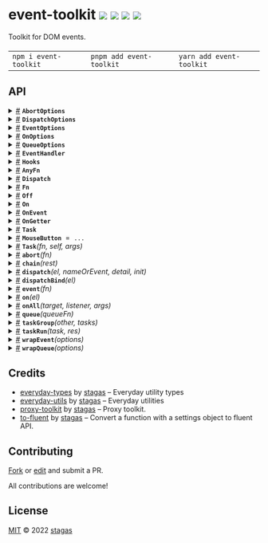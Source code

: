 

<h1>
event-toolkit <a href="https://npmjs.org/package/event-toolkit"><img src="https://img.shields.io/badge/npm-v1.2.0-F00.svg?colorA=000"/></a> <a href="src"><img src="https://img.shields.io/badge/loc-369-FFF.svg?colorA=000"/></a> <a href="https://cdn.jsdelivr.net/npm/event-toolkit@1.2.0/dist/event-toolkit.min.js"><img src="https://img.shields.io/badge/brotli-1.8K-333.svg?colorA=000"/></a> <a href="LICENSE"><img src="https://img.shields.io/badge/license-MIT-F0B.svg?colorA=000"/></a>
</h1>

<p></p>

Toolkit for DOM events.

<h4>
<table><tr><td title="Triple click to select and copy paste">
<code>npm i event-toolkit </code>
</td><td title="Triple click to select and copy paste">
<code>pnpm add event-toolkit </code>
</td><td title="Triple click to select and copy paste">
<code>yarn add event-toolkit</code>
</td></tr></table>
</h4>


## API

<p>  <details id="AbortOptions$7" title="Class" ><summary><span><a href="#AbortOptions$7">#</a></span>  <code><strong>AbortOptions</strong></code>    </summary>  <a href="src/abort.ts#L4">src/abort.ts#L4</a>  <ul>        <p>  <details id="constructor$8" title="Constructor" ><summary><span><a href="#constructor$8">#</a></span>  <code><strong>constructor</strong></code><em>()</em>    </summary>    <ul>    <p>  <details id="new AbortOptions$9" title="ConstructorSignature" ><summary><span><a href="#new AbortOptions$9">#</a></span>  <code><strong>new AbortOptions</strong></code><em>()</em>    </summary>    <ul><p><a href="#AbortOptions$7">AbortOptions</a></p>        </ul></details></p>    </ul></details><details id="latest$11" title="Property" ><summary><span><a href="#latest$11">#</a></span>  <code><strong>latest</strong></code>  <span><span>&nbsp;=&nbsp;</span>  <code>bool</code></span>  </summary>  <a href="src/abort.ts#L6">src/abort.ts#L6</a>  <ul><p>boolean</p>        </ul></details><details id="throw$10" title="Property" ><summary><span><a href="#throw$10">#</a></span>  <code><strong>throw</strong></code>  <span><span>&nbsp;=&nbsp;</span>  <code>bool</code></span>  </summary>  <a href="src/abort.ts#L5">src/abort.ts#L5</a>  <ul><p>boolean</p>        </ul></details><details id="timeout$12" title="Property" ><summary><span><a href="#timeout$12">#</a></span>  <code><strong>timeout</strong></code>    </summary>  <a href="src/abort.ts#L7">src/abort.ts#L7</a>  <ul><p>number</p>        </ul></details></p></ul></details><details id="DispatchOptions$26" title="Class" ><summary><span><a href="#DispatchOptions$26">#</a></span>  <code><strong>DispatchOptions</strong></code>    </summary>  <a href="src/dispatch.ts#L4">src/dispatch.ts#L4</a>  <ul>        <p>  <details id="constructor$27" title="Constructor" ><summary><span><a href="#constructor$27">#</a></span>  <code><strong>constructor</strong></code><em>()</em>    </summary>    <ul>    <p>  <details id="new DispatchOptions$28" title="ConstructorSignature" ><summary><span><a href="#new DispatchOptions$28">#</a></span>  <code><strong>new DispatchOptions</strong></code><em>()</em>    </summary>    <ul><p><a href="#DispatchOptions$26">DispatchOptions</a></p>        </ul></details></p>    </ul></details><details id="bubbles$29" title="Property" ><summary><span><a href="#bubbles$29">#</a></span>  <code><strong>bubbles</strong></code>  <span><span>&nbsp;=&nbsp;</span>  <code>bool</code></span>  </summary>  <a href="src/dispatch.ts#L5">src/dispatch.ts#L5</a>  <ul><p>boolean</p>        </ul></details><details id="cancelable$30" title="Property" ><summary><span><a href="#cancelable$30">#</a></span>  <code><strong>cancelable</strong></code>  <span><span>&nbsp;=&nbsp;</span>  <code>bool</code></span>  </summary>  <a href="src/dispatch.ts#L6">src/dispatch.ts#L6</a>  <ul><p>boolean</p>        </ul></details><details id="composed$31" title="Property" ><summary><span><a href="#composed$31">#</a></span>  <code><strong>composed</strong></code>  <span><span>&nbsp;=&nbsp;</span>  <code>bool</code></span>  </summary>  <a href="src/dispatch.ts#L7">src/dispatch.ts#L7</a>  <ul><p>boolean</p>        </ul></details></p></ul></details><details id="EventOptions$61" title="Class" ><summary><span><a href="#EventOptions$61">#</a></span>  <code><strong>EventOptions</strong></code>    </summary>  <a href="src/event.ts#L7">src/event.ts#L7</a>  <ul>        <p>  <details id="constructor$62" title="Constructor" ><summary><span><a href="#constructor$62">#</a></span>  <code><strong>constructor</strong></code><em>()</em>    </summary>    <ul>    <p>  <details id="new EventOptions$63" title="ConstructorSignature" ><summary><span><a href="#new EventOptions$63">#</a></span>  <code><strong>new EventOptions</strong></code><em>()</em>    </summary>    <ul><p><a href="#EventOptions$61">EventOptions</a></p>        </ul></details></p>    </ul></details><details id="atomic$76" title="Property" ><summary><span><a href="#atomic$76">#</a></span>  <code><strong>atomic</strong></code>  <span><span>&nbsp;=&nbsp;</span>  <code>bool</code></span>  </summary>  <a href="src/queue.ts#L20">src/queue.ts#L20</a>  <ul><p>boolean</p>        </ul></details><details id="capture$67" title="Property" ><summary><span><a href="#capture$67">#</a></span>  <code><strong>capture</strong></code>  <span><span>&nbsp;=&nbsp;</span>  <code>bool</code></span>  </summary>  <a href="src/event.ts#L11">src/event.ts#L11</a>  <ul><p>boolean</p>        </ul></details><details id="concurrency$77" title="Property" ><summary><span><a href="#concurrency$77">#</a></span>  <code><strong>concurrency</strong></code>    </summary>  <a href="src/queue.ts#L21">src/queue.ts#L21</a>  <ul><p>number</p>        </ul></details><details id="debounce$78" title="Property" ><summary><span><a href="#debounce$78">#</a></span>  <code><strong>debounce</strong></code>    </summary>  <a href="src/queue.ts#L23">src/queue.ts#L23</a>  <ul><p>number</p>        </ul></details><details id="first$70" title="Property" ><summary><span><a href="#first$70">#</a></span>  <code><strong>first</strong></code>  <span><span>&nbsp;=&nbsp;</span>  <code>bool</code></span>  </summary>  <a href="src/queue.ts#L12">src/queue.ts#L12</a>  <ul><p>boolean</p>        </ul></details><details id="hooks$80" title="Property" ><summary><span><a href="#hooks$80">#</a></span>  <code><strong>hooks</strong></code>    </summary>  <a href="src/queue.ts#L26">src/queue.ts#L26</a>  <ul><p><a href="#Hooks$159">Hooks</a></p>        </ul></details><details id="immediate$66" title="Property" ><summary><span><a href="#immediate$66">#</a></span>  <code><strong>immediate</strong></code>  <span><span>&nbsp;=&nbsp;</span>  <code>bool</code></span>  </summary>  <a href="src/event.ts#L10">src/event.ts#L10</a>  <ul><p>boolean</p>        </ul></details><details id="last$71" title="Property" ><summary><span><a href="#last$71">#</a></span>  <code><strong>last</strong></code>  <span><span>&nbsp;=&nbsp;</span>  <code>bool</code></span>  </summary>  <a href="src/queue.ts#L13">src/queue.ts#L13</a>  <ul><p>boolean</p>        </ul></details><details id="next$72" title="Property" ><summary><span><a href="#next$72">#</a></span>  <code><strong>next</strong></code>  <span><span>&nbsp;=&nbsp;</span>  <code>bool</code></span>  </summary>  <a href="src/queue.ts#L14">src/queue.ts#L14</a>  <ul><p>boolean</p>        </ul></details><details id="once$68" title="Property" ><summary><span><a href="#once$68">#</a></span>  <code><strong>once</strong></code>  <span><span>&nbsp;=&nbsp;</span>  <code>bool</code></span>  </summary>  <a href="src/event.ts#L12">src/event.ts#L12</a>  <ul><p>boolean</p>        </ul></details><details id="passive$69" title="Property" ><summary><span><a href="#passive$69">#</a></span>  <code><strong>passive</strong></code>  <span><span>&nbsp;=&nbsp;</span>  <code>bool</code></span>  </summary>  <a href="src/event.ts#L13">src/event.ts#L13</a>  <ul><p>boolean</p>        </ul></details><details id="prevent$64" title="Property" ><summary><span><a href="#prevent$64">#</a></span>  <code><strong>prevent</strong></code>  <span><span>&nbsp;=&nbsp;</span>  <code>bool</code></span>  </summary>  <a href="src/event.ts#L8">src/event.ts#L8</a>  <ul><p>boolean</p>        </ul></details><details id="raf$73" title="Property" ><summary><span><a href="#raf$73">#</a></span>  <code><strong>raf</strong></code>  <span><span>&nbsp;=&nbsp;</span>  <code>bool</code></span>  </summary>  <a href="src/queue.ts#L16">src/queue.ts#L16</a>  <ul><p>boolean</p>        </ul></details><details id="stop$65" title="Property" ><summary><span><a href="#stop$65">#</a></span>  <code><strong>stop</strong></code>  <span><span>&nbsp;=&nbsp;</span>  <code>bool</code></span>  </summary>  <a href="src/event.ts#L9">src/event.ts#L9</a>  <ul><p>boolean</p>        </ul></details><details id="task$74" title="Property" ><summary><span><a href="#task$74">#</a></span>  <code><strong>task</strong></code>  <span><span>&nbsp;=&nbsp;</span>  <code>bool</code></span>  </summary>  <a href="src/queue.ts#L17">src/queue.ts#L17</a>  <ul><p>boolean</p>        </ul></details><details id="throttle$79" title="Property" ><summary><span><a href="#throttle$79">#</a></span>  <code><strong>throttle</strong></code>    </summary>  <a href="src/queue.ts#L24">src/queue.ts#L24</a>  <ul><p>number</p>        </ul></details><details id="time$75" title="Property" ><summary><span><a href="#time$75">#</a></span>  <code><strong>time</strong></code>  <span><span>&nbsp;=&nbsp;</span>  <code>bool</code></span>  </summary>  <a href="src/queue.ts#L18">src/queue.ts#L18</a>  <ul><p>boolean</p>        </ul></details></p></ul></details><details id="OnOptions$139" title="Class" ><summary><span><a href="#OnOptions$139">#</a></span>  <code><strong>OnOptions</strong></code>    </summary>  <a href="src/on.ts#L15">src/on.ts#L15</a>  <ul>        <p>  <details id="constructor$140" title="Constructor" ><summary><span><a href="#constructor$140">#</a></span>  <code><strong>constructor</strong></code><em>()</em>    </summary>    <ul>    <p>  <details id="new OnOptions$141" title="ConstructorSignature" ><summary><span><a href="#new OnOptions$141">#</a></span>  <code><strong>new OnOptions</strong></code><em>()</em>    </summary>    <ul><p><a href="#OnOptions$139">OnOptions</a></p>        </ul></details></p>    </ul></details><details id="atomic$154" title="Property" ><summary><span><a href="#atomic$154">#</a></span>  <code><strong>atomic</strong></code>  <span><span>&nbsp;=&nbsp;</span>  <code>bool</code></span>  </summary>  <a href="src/queue.ts#L20">src/queue.ts#L20</a>  <ul><p>boolean</p>        </ul></details><details id="capture$144" title="Property" ><summary><span><a href="#capture$144">#</a></span>  <code><strong>capture</strong></code>  <span><span>&nbsp;=&nbsp;</span>  <code>bool</code></span>  </summary>  <a href="src/on.ts#L18">src/on.ts#L18</a>  <ul><p>boolean</p>        </ul></details><details id="concurrency$155" title="Property" ><summary><span><a href="#concurrency$155">#</a></span>  <code><strong>concurrency</strong></code>    </summary>  <a href="src/queue.ts#L21">src/queue.ts#L21</a>  <ul><p>number</p>        </ul></details><details id="debounce$156" title="Property" ><summary><span><a href="#debounce$156">#</a></span>  <code><strong>debounce</strong></code>    </summary>  <a href="src/queue.ts#L23">src/queue.ts#L23</a>  <ul><p>number</p>        </ul></details><details id="first$148" title="Property" ><summary><span><a href="#first$148">#</a></span>  <code><strong>first</strong></code>  <span><span>&nbsp;=&nbsp;</span>  <code>bool</code></span>  </summary>  <a href="src/queue.ts#L12">src/queue.ts#L12</a>  <ul><p>boolean</p>        </ul></details><details id="hooks$158" title="Property" ><summary><span><a href="#hooks$158">#</a></span>  <code><strong>hooks</strong></code>    </summary>  <a href="src/queue.ts#L26">src/queue.ts#L26</a>  <ul><p><a href="#Hooks$159">Hooks</a></p>        </ul></details><details id="immediate$147" title="Property" ><summary><span><a href="#immediate$147">#</a></span>  <code><strong>immediate</strong></code>  <span><span>&nbsp;=&nbsp;</span>  <code>bool</code></span>  </summary>  <a href="src/event.ts#L10">src/event.ts#L10</a>  <ul><p>boolean</p>        </ul></details><details id="last$149" title="Property" ><summary><span><a href="#last$149">#</a></span>  <code><strong>last</strong></code>  <span><span>&nbsp;=&nbsp;</span>  <code>bool</code></span>  </summary>  <a href="src/queue.ts#L13">src/queue.ts#L13</a>  <ul><p>boolean</p>        </ul></details><details id="next$150" title="Property" ><summary><span><a href="#next$150">#</a></span>  <code><strong>next</strong></code>  <span><span>&nbsp;=&nbsp;</span>  <code>bool</code></span>  </summary>  <a href="src/queue.ts#L14">src/queue.ts#L14</a>  <ul><p>boolean</p>        </ul></details><details id="once$142" title="Property" ><summary><span><a href="#once$142">#</a></span>  <code><strong>once</strong></code>  <span><span>&nbsp;=&nbsp;</span>  <code>bool</code></span>  </summary>  <a href="src/on.ts#L16">src/on.ts#L16</a>  <ul><p>boolean</p>        </ul></details><details id="passive$143" title="Property" ><summary><span><a href="#passive$143">#</a></span>  <code><strong>passive</strong></code>  <span><span>&nbsp;=&nbsp;</span>  <code>bool</code></span>  </summary>  <a href="src/on.ts#L17">src/on.ts#L17</a>  <ul><p>boolean</p>        </ul></details><details id="prevent$145" title="Property" ><summary><span><a href="#prevent$145">#</a></span>  <code><strong>prevent</strong></code>  <span><span>&nbsp;=&nbsp;</span>  <code>bool</code></span>  </summary>  <a href="src/event.ts#L8">src/event.ts#L8</a>  <ul><p>boolean</p>        </ul></details><details id="raf$151" title="Property" ><summary><span><a href="#raf$151">#</a></span>  <code><strong>raf</strong></code>  <span><span>&nbsp;=&nbsp;</span>  <code>bool</code></span>  </summary>  <a href="src/queue.ts#L16">src/queue.ts#L16</a>  <ul><p>boolean</p>        </ul></details><details id="stop$146" title="Property" ><summary><span><a href="#stop$146">#</a></span>  <code><strong>stop</strong></code>  <span><span>&nbsp;=&nbsp;</span>  <code>bool</code></span>  </summary>  <a href="src/event.ts#L9">src/event.ts#L9</a>  <ul><p>boolean</p>        </ul></details><details id="task$152" title="Property" ><summary><span><a href="#task$152">#</a></span>  <code><strong>task</strong></code>  <span><span>&nbsp;=&nbsp;</span>  <code>bool</code></span>  </summary>  <a href="src/queue.ts#L17">src/queue.ts#L17</a>  <ul><p>boolean</p>        </ul></details><details id="throttle$157" title="Property" ><summary><span><a href="#throttle$157">#</a></span>  <code><strong>throttle</strong></code>    </summary>  <a href="src/queue.ts#L24">src/queue.ts#L24</a>  <ul><p>number</p>        </ul></details><details id="time$153" title="Property" ><summary><span><a href="#time$153">#</a></span>  <code><strong>time</strong></code>  <span><span>&nbsp;=&nbsp;</span>  <code>bool</code></span>  </summary>  <a href="src/queue.ts#L18">src/queue.ts#L18</a>  <ul><p>boolean</p>        </ul></details></p></ul></details><details id="QueueOptions$166" title="Class" ><summary><span><a href="#QueueOptions$166">#</a></span>  <code><strong>QueueOptions</strong></code>    </summary>  <a href="src/queue.ts#L11">src/queue.ts#L11</a>  <ul>        <p>  <details id="constructor$167" title="Constructor" ><summary><span><a href="#constructor$167">#</a></span>  <code><strong>constructor</strong></code><em>()</em>    </summary>    <ul>    <p>  <details id="new QueueOptions$168" title="ConstructorSignature" ><summary><span><a href="#new QueueOptions$168">#</a></span>  <code><strong>new QueueOptions</strong></code><em>()</em>    </summary>    <ul><p><a href="#QueueOptions$166">QueueOptions</a></p>        </ul></details></p>    </ul></details><details id="atomic$175" title="Property" ><summary><span><a href="#atomic$175">#</a></span>  <code><strong>atomic</strong></code>  <span><span>&nbsp;=&nbsp;</span>  <code>bool</code></span>  </summary>  <a href="src/queue.ts#L20">src/queue.ts#L20</a>  <ul><p>boolean</p>        </ul></details><details id="concurrency$176" title="Property" ><summary><span><a href="#concurrency$176">#</a></span>  <code><strong>concurrency</strong></code>    </summary>  <a href="src/queue.ts#L21">src/queue.ts#L21</a>  <ul><p>number</p>        </ul></details><details id="debounce$177" title="Property" ><summary><span><a href="#debounce$177">#</a></span>  <code><strong>debounce</strong></code>    </summary>  <a href="src/queue.ts#L23">src/queue.ts#L23</a>  <ul><p>number</p>        </ul></details><details id="first$169" title="Property" ><summary><span><a href="#first$169">#</a></span>  <code><strong>first</strong></code>  <span><span>&nbsp;=&nbsp;</span>  <code>bool</code></span>  </summary>  <a href="src/queue.ts#L12">src/queue.ts#L12</a>  <ul><p>boolean</p>        </ul></details><details id="hooks$179" title="Property" ><summary><span><a href="#hooks$179">#</a></span>  <code><strong>hooks</strong></code>    </summary>  <a href="src/queue.ts#L26">src/queue.ts#L26</a>  <ul><p><a href="#Hooks$159">Hooks</a></p>        </ul></details><details id="last$170" title="Property" ><summary><span><a href="#last$170">#</a></span>  <code><strong>last</strong></code>  <span><span>&nbsp;=&nbsp;</span>  <code>bool</code></span>  </summary>  <a href="src/queue.ts#L13">src/queue.ts#L13</a>  <ul><p>boolean</p>        </ul></details><details id="next$171" title="Property" ><summary><span><a href="#next$171">#</a></span>  <code><strong>next</strong></code>  <span><span>&nbsp;=&nbsp;</span>  <code>bool</code></span>  </summary>  <a href="src/queue.ts#L14">src/queue.ts#L14</a>  <ul><p>boolean</p>        </ul></details><details id="raf$172" title="Property" ><summary><span><a href="#raf$172">#</a></span>  <code><strong>raf</strong></code>  <span><span>&nbsp;=&nbsp;</span>  <code>bool</code></span>  </summary>  <a href="src/queue.ts#L16">src/queue.ts#L16</a>  <ul><p>boolean</p>        </ul></details><details id="task$173" title="Property" ><summary><span><a href="#task$173">#</a></span>  <code><strong>task</strong></code>  <span><span>&nbsp;=&nbsp;</span>  <code>bool</code></span>  </summary>  <a href="src/queue.ts#L17">src/queue.ts#L17</a>  <ul><p>boolean</p>        </ul></details><details id="throttle$178" title="Property" ><summary><span><a href="#throttle$178">#</a></span>  <code><strong>throttle</strong></code>    </summary>  <a href="src/queue.ts#L24">src/queue.ts#L24</a>  <ul><p>number</p>        </ul></details><details id="time$174" title="Property" ><summary><span><a href="#time$174">#</a></span>  <code><strong>time</strong></code>  <span><span>&nbsp;=&nbsp;</span>  <code>bool</code></span>  </summary>  <a href="src/queue.ts#L18">src/queue.ts#L18</a>  <ul><p>boolean</p>        </ul></details></p></ul></details><details id="EventHandler$52" title="Interface" ><summary><span><a href="#EventHandler$52">#</a></span>  <code><strong>EventHandler</strong></code>    </summary>  <a href=""></a>  <ul>    <p>    <details id="this$56" title="Parameter" ><summary><span><a href="#this$56">#</a></span>  <code><strong>this</strong></code>    </summary>    <ul><p><a href="#T$53">T</a></p>        </ul></details><details id="event$57" title="Parameter" ><summary><span><a href="#event$57">#</a></span>  <code><strong>event</strong></code>    </summary>    <ul><p><a href="#E$54">E</a> &amp; {<p>  <details id="currentTarget$59" title="Property" ><summary><span><a href="#currentTarget$59">#</a></span>  <code><strong>currentTarget</strong></code>    </summary>  <a href=""></a>  <ul><p><a href="#T$53">T</a></p>        </ul></details><details id="target$60" title="Property" ><summary><span><a href="#target$60">#</a></span>  <code><strong>target</strong></code>    </summary>  <a href=""></a>  <ul><p><span>Element</span></p>        </ul></details></p>}</p>        </ul></details>  <p><strong>EventHandler</strong><em>(this, event)</em>  &nbsp;=&gt;  <ul>any</ul></p></p>    </ul></details><details id="Hooks$159" title="Interface" ><summary><span><a href="#Hooks$159">#</a></span>  <code><strong>Hooks</strong></code>    </summary>  <a href="src/queue.ts#L6">src/queue.ts#L6</a>  <ul>        <p>  <details id="after$163" title="Property" ><summary><span><a href="#after$163">#</a></span>  <code><strong>after</strong></code>    </summary>  <a href="src/queue.ts#L8">src/queue.ts#L8</a>  <ul><p><details id="__type$164" title="Function" ><summary><span><a href="#__type$164">#</a></span>  <em>()</em>    </summary>    <ul>    <p>      <p><strong></strong><em>()</em>  &nbsp;=&gt;  <ul>void</ul></p></p>    </ul></details></p>        </ul></details><details id="before$160" title="Property" ><summary><span><a href="#before$160">#</a></span>  <code><strong>before</strong></code>    </summary>  <a href="src/queue.ts#L7">src/queue.ts#L7</a>  <ul><p><details id="__type$161" title="Function" ><summary><span><a href="#__type$161">#</a></span>  <em>()</em>    </summary>    <ul>    <p>      <p><strong></strong><em>()</em>  &nbsp;=&gt;  <ul>void</ul></p></p>    </ul></details></p>        </ul></details></p></ul></details><details id="AnyFn$109" title="TypeAlias" ><summary><span><a href="#AnyFn$109">#</a></span>  <code><strong>AnyFn</strong></code>    </summary>  <a href="src/helpers.ts#L1">src/helpers.ts#L1</a>  <ul><p><details id="__type$110" title="Function" ><summary><span><a href="#__type$110">#</a></span>  <em>(args)</em>    </summary>    <ul>    <p>    <details id="args$112" title="Parameter" ><summary><span><a href="#args$112">#</a></span>  <code><strong>args</strong></code>    </summary>    <ul><p>any  []</p>        </ul></details>  <p><strong></strong><em>(args)</em>  &nbsp;=&gt;  <ul>any</ul></p></p>    </ul></details> | void | <code>false</code></p>        </ul></details><details id="Dispatch$32" title="TypeAlias" ><summary><span><a href="#Dispatch$32">#</a></span>  <code><strong>Dispatch</strong></code>    </summary>  <a href="src/dispatch.ts#L10">src/dispatch.ts#L10</a>  <ul><p><a href="#T$33">T</a> &amp; <span>Fluent</span>&lt;<a href="#T$33">T</a>, <span>Required</span>&lt;<a href="#DispatchOptions$26">DispatchOptions</a>&gt;&gt;</p>        </ul></details><details id="Fn$1" title="TypeAlias" ><summary><span><a href="#Fn$1">#</a></span>  <code><strong>Fn</strong></code>    </summary>  <a href=""></a>  <ul><p><details id="__type$2" title="Function" ><summary><span><a href="#__type$2">#</a></span>  <em>(args)</em>    </summary>    <ul>    <p>    <details id="args$4" title="Parameter" ><summary><span><a href="#args$4">#</a></span>  <code><strong>args</strong></code>    </summary>    <ul><p><a href="#T$5">T</a></p>        </ul></details>  <p><strong></strong><em>(args)</em>  &nbsp;=&gt;  <ul><a href="#R$6">R</a></ul></p></p>    </ul></details></p>        </ul></details><details id="Off$129" title="TypeAlias" ><summary><span><a href="#Off$129">#</a></span>  <code><strong>Off</strong></code>    </summary>  <a href="src/on.ts#L10">src/on.ts#L10</a>  <ul><p><details id="__type$130" title="Function" ><summary><span><a href="#__type$130">#</a></span>  <em>()</em>    </summary>    <ul>    <p>      <p><strong></strong><em>()</em>  &nbsp;=&gt;  <ul>void</ul></p></p>    </ul></details></p>        </ul></details><details id="On$132" title="TypeAlias" ><summary><span><a href="#On$132">#</a></span>  <code><strong>On</strong></code>    </summary>  <a href="src/on.ts#L11">src/on.ts#L11</a>  <ul><p><a href="#T$133">T</a> &amp; <span>Fluent</span>&lt;<a href="#T$133">T</a>, <span>Required</span>&lt;<a href="#OnOptions$139">OnOptions</a>&gt;&gt;</p>        </ul></details><details id="OnEvent$134" title="TypeAlias" ><summary><span><a href="#OnEvent$134">#</a></span>  <code><strong>OnEvent</strong></code>    </summary>  <a href="src/on.ts#L12">src/on.ts#L12</a>  <ul><p><a href="#On$132">On</a>&lt;<a href="#Fn$1">Fn</a>&lt;[  optional  ], <a href="#Off$129">Off</a>&gt;&gt;</p>        </ul></details><details id="OnGetter$137" title="TypeAlias" ><summary><span><a href="#OnGetter$137">#</a></span>  <code><strong>OnGetter</strong></code>    </summary>  <a href="src/on.ts#L13">src/on.ts#L13</a>  <ul><p>[K   in   <span>EventKeys</span>&lt;<a href="#T$138">T</a>&gt;  ]:  <a href="#OnEvent$134">OnEvent</a>&lt;<a href="#T$138">T</a>, <span>K</span>&gt;</p>        </ul></details><details id="Task$193" title="TypeAlias" ><summary><span><a href="#Task$193">#</a></span>  <code><strong>Task</strong></code>    </summary>  <a href="src/task.ts#L17">src/task.ts#L17</a>  <ul><p>{<p>  <details id="args$197" title="Property" ><summary><span><a href="#args$197">#</a></span>  <code><strong>args</strong></code>    </summary>  <a href="src/task.ts#L6">src/task.ts#L6</a>  <ul><p>any</p>        </ul></details><details id="fn$195" title="Property" ><summary><span><a href="#fn$195">#</a></span>  <code><strong>fn</strong></code>    </summary>  <a href="src/task.ts#L4">src/task.ts#L4</a>  <ul><p><a href="#Fn$1">Fn</a>&lt;any, any&gt;</p>        </ul></details><details id="promise$198" title="Property" ><summary><span><a href="#promise$198">#</a></span>  <code><strong>promise</strong></code>    </summary>  <a href="src/task.ts#L7">src/task.ts#L7</a>  <ul><p><span>Promise</span>&lt;any&gt;</p>        </ul></details><details id="reject$200" title="Property" ><summary><span><a href="#reject$200">#</a></span>  <code><strong>reject</strong></code>    </summary>  <a href="src/task.ts#L9">src/task.ts#L9</a>  <ul><p><a href="#Fn$1">Fn</a>&lt;any, any&gt;</p>        </ul></details><details id="resolve$199" title="Property" ><summary><span><a href="#resolve$199">#</a></span>  <code><strong>resolve</strong></code>    </summary>  <a href="src/task.ts#L8">src/task.ts#L8</a>  <ul><p><a href="#Fn$1">Fn</a>&lt;any, any&gt;</p>        </ul></details><details id="self$196" title="Property" ><summary><span><a href="#self$196">#</a></span>  <code><strong>self</strong></code>    </summary>  <a href="src/task.ts#L5">src/task.ts#L5</a>  <ul><p>any</p>        </ul></details></p>}</p>        </ul></details><details id="MouseButton$21" title="Variable" ><summary><span><a href="#MouseButton$21">#</a></span>  <code><strong>MouseButton</strong></code>  <span><span>&nbsp;=&nbsp;</span>  <code>...</code></span>  </summary>  <a href="src/constants.ts#L1">src/constants.ts#L1</a>  <ul><p>{<p>  <details id="Left$23" title="Property" ><summary><span><a href="#Left$23">#</a></span>  <code><strong>Left</strong></code>  <span><span>&nbsp;=&nbsp;</span>  <code>1</code></span>  </summary>  <a href="src/constants.ts#L2">src/constants.ts#L2</a>  <ul><p>number</p>        </ul></details><details id="Middle$25" title="Property" ><summary><span><a href="#Middle$25">#</a></span>  <code><strong>Middle</strong></code>  <span><span>&nbsp;=&nbsp;</span>  <code>4</code></span>  </summary>  <a href="src/constants.ts#L4">src/constants.ts#L4</a>  <ul><p>number</p>        </ul></details><details id="Right$24" title="Property" ><summary><span><a href="#Right$24">#</a></span>  <code><strong>Right</strong></code>  <span><span>&nbsp;=&nbsp;</span>  <code>2</code></span>  </summary>  <a href="src/constants.ts#L3">src/constants.ts#L3</a>  <ul><p>number</p>        </ul></details></p>}</p>        </ul></details><details id="Task$201" title="Function" ><summary><span><a href="#Task$201">#</a></span>  <code><strong>Task</strong></code><em>(fn, self, args)</em>    </summary>  <a href="src/task.ts#L17">src/task.ts#L17</a>  <ul>    <p>    <details id="fn$203" title="Parameter" ><summary><span><a href="#fn$203">#</a></span>  <code><strong>fn</strong></code>    </summary>    <ul><p><a href="#Fn$1">Fn</a>&lt;any, any&gt;</p>        </ul></details><details id="self$204" title="Parameter" ><summary><span><a href="#self$204">#</a></span>  <code><strong>self</strong></code>    </summary>    <ul><p>any</p>        </ul></details><details id="args$205" title="Parameter" ><summary><span><a href="#args$205">#</a></span>  <code><strong>args</strong></code>    </summary>    <ul><p>any</p>        </ul></details>  <p><strong>Task</strong><em>(fn, self, args)</em>  &nbsp;=&gt;  <ul><a href="#Task$193">Task</a></ul></p></p>    </ul></details><details id="abort$13" title="Function" ><summary><span><a href="#abort$13">#</a></span>  <code><strong>abort</strong></code><em>(fn)</em>    </summary>  <a href="src/abort.ts#L10">src/abort.ts#L10</a>  <ul>    <p>    <details id="fn$17" title="Function" ><summary><span><a href="#fn$17">#</a></span>  <code><strong>fn</strong></code><em>(signal)</em>    </summary>    <ul>    <p>    <details id="signal$20" title="Parameter" ><summary><span><a href="#signal$20">#</a></span>  <code><strong>signal</strong></code>    </summary>    <ul><p><span>AbortSignal</span></p>        </ul></details>  <p><strong>fn</strong><em>(signal)</em>  &nbsp;=&gt;  <ul><a href="#Fn$1">Fn</a>&lt;<a href="#P$15">P</a>, <a href="#R$16">R</a>&gt;</ul></p></p>    </ul></details>  <p><strong>abort</strong>&lt;<span>P</span>, <span>R</span>&gt;<em>(fn)</em>  &nbsp;=&gt;  <ul><a href="#Fn$1">Fn</a>&lt;<a href="#P$15">P</a>, <a href="#R$16">R</a> extends <span>Promise</span>&lt;any&gt; ? <span>R</span> : <span>Promise</span>&lt;<a href="#R$16">R</a>&gt;&gt;</ul></p></p>    </ul></details><details id="chain$100" title="Function" ><summary><span><a href="#chain$100">#</a></span>  <code><strong>chain</strong></code><em>(rest)</em>    </summary>  <a href="src/helpers.ts#L3">src/helpers.ts#L3</a>  <ul>    <p>    <details id="rest$102" title="Parameter" ><summary><span><a href="#rest$102">#</a></span>  <code><strong>rest</strong></code>    </summary>    <ul><p><a href="#AnyFn$109">AnyFn</a>  [] | <a href="#AnyFn$109">AnyFn</a>  []  []</p>        </ul></details>  <p><strong>chain</strong><em>(rest)</em>  &nbsp;=&gt;  <ul><details id="__type$103" title="Function" ><summary><span><a href="#__type$103">#</a></span>  <em>()</em>    </summary>    <ul>    <p>      <p><strong></strong><em>()</em>  &nbsp;=&gt;  <ul>any</ul></p></p>    </ul></details></ul></p>  <details id="rest$106" title="Parameter" ><summary><span><a href="#rest$106">#</a></span>  <code><strong>rest</strong></code>    </summary>    <ul><p><a href="#AnyFn$109">AnyFn</a>  []</p>        </ul></details>  <p><strong>chain</strong><em>(rest)</em>  &nbsp;=&gt;  <ul><details id="__type$107" title="Function" ><summary><span><a href="#__type$107">#</a></span>  <em>()</em>    </summary>    <ul>    <p>      <p><strong></strong><em>()</em>  &nbsp;=&gt;  <ul>any</ul></p></p>    </ul></details></ul></p></p>    </ul></details><details id="dispatch$34" title="Function" ><summary><span><a href="#dispatch$34">#</a></span>  <code><strong>dispatch</strong></code><em>(el, nameOrEvent, detail, init)</em>    </summary>  <a href="src/dispatch.ts#L19">src/dispatch.ts#L19</a>  <ul>    <p>    <details id="el$38" title="Parameter" ><summary><span><a href="#el$38">#</a></span>  <code><strong>el</strong></code>    </summary>    <ul><p><a href="#T$36">T</a></p>        </ul></details><details id="nameOrEvent$39" title="Parameter" ><summary><span><a href="#nameOrEvent$39">#</a></span>  <code><strong>nameOrEvent</strong></code>    </summary>    <ul><p><span>Narrow</span>&lt;<a href="#K$37">K</a>, string&gt; | <span>Event</span></p>        </ul></details><details id="detail$40" title="Parameter" ><summary><span><a href="#detail$40">#</a></span>  <code><strong>detail</strong></code>    </summary>    <ul><p><span>DetailOf</span>&lt;<a href="#T$36">T</a>, template-literal&gt;</p>        </ul></details><details id="init$41" title="Parameter" ><summary><span><a href="#init$41">#</a></span>  <code><strong>init</strong></code>    </summary>    <ul><p><span>CustomEventInit</span>&lt;any&gt;</p>        </ul></details>  <p><strong>dispatch</strong>&lt;<span>T</span><span>&nbsp;extends&nbsp;</span>     <span>EventTarget</span>, <span>K</span>&gt;<em>(el, nameOrEvent, detail, init)</em>  &nbsp;=&gt;  <ul>any</ul></p></p>    </ul></details><details id="dispatchBind$42" title="Function" ><summary><span><a href="#dispatchBind$42">#</a></span>  <code><strong>dispatchBind</strong></code><em>(el)</em>    </summary>  <a href="src/dispatch.ts#L29">src/dispatch.ts#L29</a>  <ul>    <p>    <details id="el$45" title="Parameter" ><summary><span><a href="#el$45">#</a></span>  <code><strong>el</strong></code>    </summary>    <ul><p><a href="#T$44">T</a></p>        </ul></details>  <p><strong>dispatchBind</strong>&lt;<span>T</span><span>&nbsp;extends&nbsp;</span>     <span>EventTarget</span>&gt;<em>(el)</em>  &nbsp;=&gt;  <ul><span>Fluent</span>&lt;<details id="__type$46" title="Function" ><summary><span><a href="#__type$46">#</a></span>  <em>(nameOrEvent, detail, init)</em>    </summary>    <ul>    <p>    <details id="nameOrEvent$49" title="Parameter" ><summary><span><a href="#nameOrEvent$49">#</a></span>  <code><strong>nameOrEvent</strong></code>    </summary>    <ul><p><span>Event</span> | <span>Narrow</span>&lt;<a href="#K$48">K</a>, string&gt;</p>        </ul></details><details id="detail$50" title="Parameter" ><summary><span><a href="#detail$50">#</a></span>  <code><strong>detail</strong></code>    </summary>    <ul><p><span>DetailOf</span>&lt;<a href="#T$44">T</a>, template-literal&gt;</p>        </ul></details><details id="init$51" title="Parameter" ><summary><span><a href="#init$51">#</a></span>  <code><strong>init</strong></code>    </summary>    <ul><p><span>CustomEventInit</span>&lt;any&gt;</p>        </ul></details>  <p><strong></strong>&lt;<span>K</span>&gt;<em>(nameOrEvent, detail, init)</em>  &nbsp;=&gt;  <ul>any</ul></p></p>    </ul></details>, <span>Required</span>&lt;<a href="#DispatchOptions$26">DispatchOptions</a>&gt;&gt;</ul></p></p>    </ul></details><details id="event$92" title="Function" ><summary><span><a href="#event$92">#</a></span>  <code><strong>event</strong></code><em>(fn)</em>    </summary>  <a href="src/event.ts#L74">src/event.ts#L74</a>  <ul>    <p>    <details id="fn$96" title="Parameter" ><summary><span><a href="#fn$96">#</a></span>  <code><strong>fn</strong></code>  <span><span>&nbsp;=&nbsp;</span>  <code>...</code></span>  </summary>    <ul><p><a href="#EventHandler$52">EventHandler</a>&lt;<a href="#T$86">T</a>, <a href="#E$87">E</a>&gt;</p>        </ul></details>  <p><strong>event</strong>&lt;<span>T</span><span>&nbsp;extends&nbsp;</span>     <span>Target</span>, <span>E</span><span>&nbsp;extends&nbsp;</span>     <span>Event</span>&gt;<em>(fn)</em>  &nbsp;=&gt;  <ul><a href="#Fn$1">Fn</a>&lt;[  named-tuple-member  ], any&gt;</ul></p></p>    </ul></details><details id="on$120" title="Function" ><summary><span><a href="#on$120">#</a></span>  <code><strong>on</strong></code><em>(el)</em>    </summary>  <a href="src/on.ts#L78">src/on.ts#L78</a>  <ul>    <p>    <details id="el$123" title="Parameter" ><summary><span><a href="#el$123">#</a></span>  <code><strong>el</strong></code>    </summary>    <ul><p><a href="#T$122">T</a></p>        </ul></details>  <p><strong>on</strong>&lt;<span>T</span><span>&nbsp;extends&nbsp;</span>     <span>EventTarget</span>&gt;<em>(el)</em>  &nbsp;=&gt;  <ul><a href="#OnGetter$137">OnGetter</a>&lt;<a href="#T$122">T</a>&gt;</ul></p>  <details id="el$127" title="Parameter" ><summary><span><a href="#el$127">#</a></span>  <code><strong>el</strong></code>    </summary>    <ul><p><a href="#T$125">T</a></p>        </ul></details><details id="key$128" title="Parameter" ><summary><span><a href="#key$128">#</a></span>  <code><strong>key</strong></code>    </summary>    <ul><p><a href="#K$126">K</a></p>        </ul></details>  <p><strong>on</strong>&lt;<span>T</span><span>&nbsp;extends&nbsp;</span>     <span>EventTarget</span>, <span>K</span>&gt;<em>(el, key)</em>  &nbsp;=&gt;  <ul><a href="#OnEvent$134">OnEvent</a>&lt;<a href="#T$125">T</a>, <a href="#K$126">K</a>&gt;</ul></p></p>    </ul></details><details id="onAll$113" title="Function" ><summary><span><a href="#onAll$113">#</a></span>  <code><strong>onAll</strong></code><em>(target, listener, args)</em>    </summary>  <a href="src/helpers.ts#L17">src/helpers.ts#L17</a>  <ul>    <p>    <details id="target$115" title="Parameter" ><summary><span><a href="#target$115">#</a></span>  <code><strong>target</strong></code>    </summary>    <ul><p><span>EventTarget</span></p>        </ul></details><details id="listener$116" title="Parameter" ><summary><span><a href="#listener$116">#</a></span>  <code><strong>listener</strong></code>    </summary>    <ul><p><span>EventListener</span></p>        </ul></details><details id="args$117" title="Parameter" ><summary><span><a href="#args$117">#</a></span>  <code><strong>args</strong></code>    </summary>    <ul><p>any  []</p>        </ul></details>  <p><strong>onAll</strong><em>(target, listener, args)</em>  &nbsp;=&gt;  <ul><details id="__type$118" title="Function" ><summary><span><a href="#__type$118">#</a></span>  <em>()</em>    </summary>    <ul>    <p>      <p><strong></strong><em>()</em>  &nbsp;=&gt;  <ul>void</ul></p></p>    </ul></details></ul></p></p>    </ul></details><details id="queue$188" title="Function" ><summary><span><a href="#queue$188">#</a></span>  <code><strong>queue</strong></code><em>(queueFn)</em>    </summary>  <a href="src/queue.ts#L247">src/queue.ts#L247</a>  <ul>    <p>    <details id="queueFn$192" title="Parameter" ><summary><span><a href="#queueFn$192">#</a></span>  <code><strong>queueFn</strong></code>    </summary>    <ul><p><a href="#Fn$1">Fn</a>&lt;<a href="#P$185">P</a>, <a href="#R$186">R</a>&gt;</p>        </ul></details>  <p><strong>queue</strong>&lt;<span>P</span>, <span>R</span>&gt;<em>(queueFn)</em>  &nbsp;=&gt;  <ul><a href="#Fn$1">Fn</a>&lt;<a href="#P$185">P</a>, <a href="#R$186">R</a> extends <span>Promise</span>&lt;any&gt; ? <span>R</span> : <span>Promise</span>&lt;<a href="#R$186">R</a>&gt;&gt;</ul></p></p>    </ul></details><details id="taskGroup$210" title="Function" ><summary><span><a href="#taskGroup$210">#</a></span>  <code><strong>taskGroup</strong></code><em>(other, tasks)</em>    </summary>  <a href="src/task.ts#L30">src/task.ts#L30</a>  <ul>    <p>    <details id="other$212" title="Parameter" ><summary><span><a href="#other$212">#</a></span>  <code><strong>other</strong></code>    </summary>    <ul><p><a href="#Task$193">Task</a></p>        </ul></details><details id="tasks$213" title="Parameter" ><summary><span><a href="#tasks$213">#</a></span>  <code><strong>tasks</strong></code>    </summary>    <ul><p><a href="#Task$193">Task</a>  []</p>        </ul></details>  <p><strong>taskGroup</strong><em>(other, tasks)</em>  &nbsp;=&gt;  <ul>void</ul></p></p>    </ul></details><details id="taskRun$206" title="Function" ><summary><span><a href="#taskRun$206">#</a></span>  <code><strong>taskRun</strong></code><em>(task, res)</em>    </summary>  <a href="src/task.ts#L23">src/task.ts#L23</a>  <ul>    <p>    <details id="task$208" title="Parameter" ><summary><span><a href="#task$208">#</a></span>  <code><strong>task</strong></code>    </summary>    <ul><p><a href="#Task$193">Task</a></p>        </ul></details><details id="res$209" title="Parameter" ><summary><span><a href="#res$209">#</a></span>  <code><strong>res</strong></code>    </summary>    <ul><p>any</p>        </ul></details>  <p><strong>taskRun</strong><em>(task, res)</em>  &nbsp;=&gt;  <ul>any</ul></p></p>    </ul></details><details id="wrapEvent$81" title="Function" ><summary><span><a href="#wrapEvent$81">#</a></span>  <code><strong>wrapEvent</strong></code><em>(options)</em>    </summary>  <a href="src/event.ts#L16">src/event.ts#L16</a>  <ul>    <p>    <details id="options$83" title="Parameter" ><summary><span><a href="#options$83">#</a></span>  <code><strong>options</strong></code>  <span><span>&nbsp;=&nbsp;</span>  <code>...</code></span>  </summary>    <ul><p><a href="#EventOptions$61">EventOptions</a></p>        </ul></details>  <p><strong>wrapEvent</strong><em>(options)</em>  &nbsp;=&gt;  <ul><details id="__type$84" title="Function" ><summary><span><a href="#__type$84">#</a></span>  <em>(fn)</em>    </summary>    <ul>    <p>    <details id="fn$88" title="Parameter" ><summary><span><a href="#fn$88">#</a></span>  <code><strong>fn</strong></code>  <span><span>&nbsp;=&nbsp;</span>  <code>...</code></span>  </summary>    <ul><p><a href="#EventHandler$52">EventHandler</a>&lt;<a href="#T$86">T</a>, <a href="#E$87">E</a>&gt;</p>        </ul></details>  <p><strong></strong>&lt;<span>T</span><span>&nbsp;extends&nbsp;</span>     <span>Target</span>, <span>E</span><span>&nbsp;extends&nbsp;</span>     <span>Event</span>&gt;<em>(fn)</em>  &nbsp;=&gt;  <ul><a href="#Fn$1">Fn</a>&lt;[  named-tuple-member  ], any&gt;</ul></p></p>    </ul></details></ul></p></p>    </ul></details><details id="wrapQueue$180" title="Function" ><summary><span><a href="#wrapQueue$180">#</a></span>  <code><strong>wrapQueue</strong></code><em>(options)</em>    </summary>  <a href="src/queue.ts#L29">src/queue.ts#L29</a>  <ul>    <p>    <details id="options$182" title="Parameter" ><summary><span><a href="#options$182">#</a></span>  <code><strong>options</strong></code>  <span><span>&nbsp;=&nbsp;</span>  <code>{}</code></span>  </summary>    <ul><p><span>Partial</span>&lt;<a href="#QueueOptions$166">QueueOptions</a>&gt;</p>        </ul></details>  <p><strong>wrapQueue</strong><em>(options)</em>  &nbsp;=&gt;  <ul><details id="__type$183" title="Function" ><summary><span><a href="#__type$183">#</a></span>  <em>(queueFn)</em>    </summary>    <ul>    <p>    <details id="queueFn$187" title="Parameter" ><summary><span><a href="#queueFn$187">#</a></span>  <code><strong>queueFn</strong></code>    </summary>    <ul><p><a href="#Fn$1">Fn</a>&lt;<a href="#P$185">P</a>, <a href="#R$186">R</a>&gt;</p>        </ul></details>  <p><strong></strong>&lt;<span>P</span>, <span>R</span>&gt;<em>(queueFn)</em>  &nbsp;=&gt;  <ul><a href="#Fn$1">Fn</a>&lt;<a href="#P$185">P</a>, <a href="#R$186">R</a> extends <span>Promise</span>&lt;any&gt; ? <span>R</span> : <span>Promise</span>&lt;<a href="#R$186">R</a>&gt;&gt;</ul></p></p>    </ul></details></ul></p></p>    </ul></details></p>

## Credits
- [everyday-types](https://npmjs.org/package/everyday-types) by [stagas](https://github.com/stagas) &ndash; Everyday utility types
- [everyday-utils](https://npmjs.org/package/everyday-utils) by [stagas](https://github.com/stagas) &ndash; Everyday utilities
- [proxy-toolkit](https://npmjs.org/package/proxy-toolkit) by [stagas](https://github.com/stagas) &ndash; Proxy toolkit.
- [to-fluent](https://npmjs.org/package/to-fluent) by [stagas](https://github.com/stagas) &ndash; Convert a function with a settings object to fluent API.

## Contributing

[Fork](https://github.com/stagas/event-toolkit/fork) or [edit](https://github.dev/stagas/event-toolkit) and submit a PR.

All contributions are welcome!

## License

<a href="LICENSE">MIT</a> &copy; 2022 [stagas](https://github.com/stagas)

